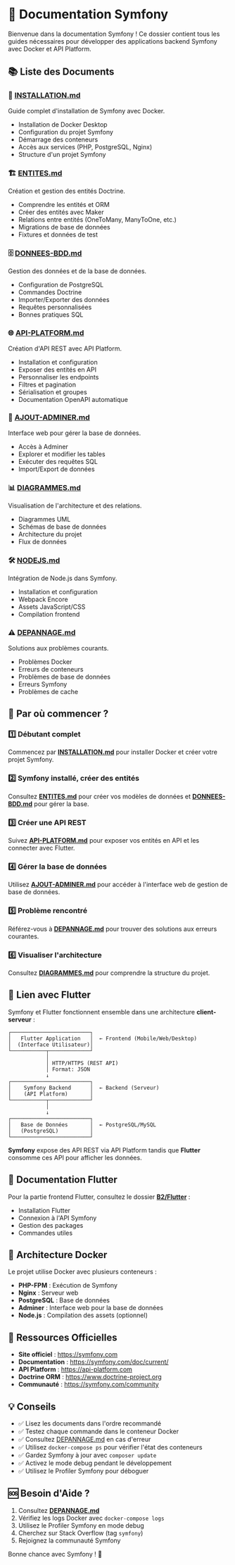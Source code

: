 # 🎼 Documentation Symfony

Bienvenue dans la documentation Symfony ! Ce dossier contient tous les guides nécessaires pour développer des applications backend Symfony avec Docker et API Platform.

## 📚 Liste des Documents

### 🚀 [INSTALLATION.md](INSTALLATION.md)
Guide complet d'installation de Symfony avec Docker.
- Installation de Docker Desktop
- Configuration du projet Symfony
- Démarrage des conteneurs
- Accès aux services (PHP, PostgreSQL, Nginx)
- Structure d'un projet Symfony

### 🏗️ [ENTITES.md](ENTITES.md)
Création et gestion des entités Doctrine.
- Comprendre les entités et ORM
- Créer des entités avec Maker
- Relations entre entités (OneToMany, ManyToOne, etc.)
- Migrations de base de données
- Fixtures et données de test

### 🗄️ [DONNEES-BDD.md](DONNEES-BDD.md)
Gestion des données et de la base de données.
- Configuration de PostgreSQL
- Commandes Doctrine
- Importer/Exporter des données
- Requêtes personnalisées
- Bonnes pratiques SQL

### 🌐 [API-PLATFORM.md](API-PLATFORM.md)
Création d'API REST avec API Platform.
- Installation et configuration
- Exposer des entités en API
- Personnaliser les endpoints
- Filtres et pagination
- Sérialisation et groupes
- Documentation OpenAPI automatique

### 🔧 [AJOUT-ADMINER.md](AJOUT-ADMINER.md)
Interface web pour gérer la base de données.
- Accès à Adminer
- Explorer et modifier les tables
- Exécuter des requêtes SQL
- Import/Export de données

### 📊 [DIAGRAMMES.md](DIAGRAMMES.md)
Visualisation de l'architecture et des relations.
- Diagrammes UML
- Schémas de base de données
- Architecture du projet
- Flux de données

### 🛠️ [NODEJS.md](NODEJS.md)
Intégration de Node.js dans Symfony.
- Installation et configuration
- Webpack Encore
- Assets JavaScript/CSS
- Compilation frontend

### ⚠️ [DEPANNAGE.md](DEPANNAGE.md)
Solutions aux problèmes courants.
- Problèmes Docker
- Erreurs de conteneurs
- Problèmes de base de données
- Erreurs Symfony
- Problèmes de cache

## 🎯 Par où commencer ?

### 1️⃣ Débutant complet
Commencez par **[INSTALLATION.md](INSTALLATION.md)** pour installer Docker et créer votre projet Symfony.

### 2️⃣ Symfony installé, créer des entités
Consultez **[ENTITES.md](ENTITES.md)** pour créer vos modèles de données et **[DONNEES-BDD.md](DONNEES-BDD.md)** pour gérer la base.

### 3️⃣ Créer une API REST
Suivez **[API-PLATFORM.md](API-PLATFORM.md)** pour exposer vos entités en API et les connecter avec Flutter.

### 4️⃣ Gérer la base de données
Utilisez **[AJOUT-ADMINER.md](AJOUT-ADMINER.md)** pour accéder à l'interface web de gestion de base de données.

### 5️⃣ Problème rencontré
Référez-vous à **[DEPANNAGE.md](DEPANNAGE.md)** pour trouver des solutions aux erreurs courantes.

### 6️⃣ Visualiser l'architecture
Consultez **[DIAGRAMMES.md](DIAGRAMMES.md)** pour comprendre la structure du projet.

## 🔗 Lien avec Flutter

Symfony et Flutter fonctionnent ensemble dans une architecture **client-serveur** :

```
┌─────────────────────────┐
│   Flutter Application   │  ← Frontend (Mobile/Web/Desktop)
│  (Interface Utilisateur)│
└───────────┬─────────────┘
            │
            │ HTTP/HTTPS (REST API)
            │ Format: JSON
            ↓
┌─────────────────────────┐
│    Symfony Backend      │  ← Backend (Serveur)
│    (API Platform)       │
└───────────┬─────────────┘
            │
            ↓
┌─────────────────────────┐
│   Base de Données       │  ← PostgreSQL/MySQL
│   (PostgreSQL)          │
└─────────────────────────┘
```

**Symfony** expose des API REST via API Platform tandis que **Flutter** consomme ces API pour afficher les données.

## 📖 Documentation Flutter

Pour la partie frontend Flutter, consultez le dossier **[B2/Flutter](../Flutter/)** :
- Installation Flutter
- Connexion à l'API Symfony
- Gestion des packages
- Commandes utiles

## 🐳 Architecture Docker

Le projet utilise Docker avec plusieurs conteneurs :

- **PHP-FPM** : Exécution de Symfony
- **Nginx** : Serveur web
- **PostgreSQL** : Base de données
- **Adminer** : Interface web pour la base de données
- **Node.js** : Compilation des assets (optionnel)

## 🌟 Ressources Officielles

- **Site officiel** : https://symfony.com
- **Documentation** : https://symfony.com/doc/current/
- **API Platform** : https://api-platform.com
- **Doctrine ORM** : https://www.doctrine-project.org
- **Communauté** : https://symfony.com/community

## 💡 Conseils

- ✅ Lisez les documents dans l'ordre recommandé
- ✅ Testez chaque commande dans le conteneur Docker
- ✅ Consultez [DEPANNAGE.md](DEPANNAGE.md) en cas d'erreur
- ✅ Utilisez `docker-compose ps` pour vérifier l'état des conteneurs
- ✅ Gardez Symfony à jour avec `composer update`
- ✅ Activez le mode debug pendant le développement
- ✅ Utilisez le Profiler Symfony pour déboguer

## 🆘 Besoin d'Aide ?

1. Consultez **[DEPANNAGE.md](DEPANNAGE.md)**
2. Vérifiez les logs Docker avec `docker-compose logs`
3. Utilisez le Profiler Symfony en mode debug
4. Cherchez sur Stack Overflow (tag `symfony`)
5. Rejoignez la communauté Symfony

Bonne chance avec Symfony ! 🎼
